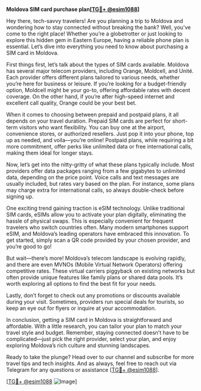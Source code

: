 **Moldova SIM card purchase plan[[TG💪+ @esim1088](https://t.me/s/esim1088)]**

Hey there, tech-savvy travelers! Are you planning a trip to Moldova and wondering how to stay connected without breaking the bank? Well, you’ve come to the right place! Whether you’re a globetrotter or just looking to explore this hidden gem in Eastern Europe, having a reliable phone plan is essential. Let’s dive into everything you need to know about purchasing a SIM card in Moldova.

First things first, let’s talk about the types of SIM cards available. Moldova has several major telecom providers, including Orange, Moldcell, and Unité. Each provider offers different plans tailored to various needs, whether you’re here for business or leisure. If you’re looking for a budget-friendly option, Moldcell might be your go-to, offering affordable rates with decent coverage. On the other hand, if you’re after high-speed internet and excellent call quality, Orange could be your best bet.

When it comes to choosing between prepaid and postpaid plans, it all depends on your travel duration. Prepaid SIM cards are perfect for short-term visitors who want flexibility. You can buy one at the airport, convenience stores, or authorized resellers. Just pop it into your phone, top up as needed, and voila—you’re online! Postpaid plans, while requiring a bit more commitment, offer perks like unlimited data or free international calls, making them ideal for longer stays.

Now, let’s get into the nitty-gritty of what these plans typically include. Most providers offer data packages ranging from a few gigabytes to unlimited data, depending on the price point. Voice calls and text messages are usually included, but rates vary based on the plan. For instance, some plans may charge extra for international calls, so always double-check before signing up.

One exciting trend gaining traction is eSIM technology. Unlike traditional SIM cards, eSIMs allow you to activate your plan digitally, eliminating the hassle of physical swaps. This is especially convenient for frequent travelers who switch countries often. Many modern smartphones support eSIM, and Moldova’s leading operators have embraced this innovation. To get started, simply scan a QR code provided by your chosen provider, and you’re good to go!

But wait—there’s more! Moldova’s telecom landscape is evolving rapidly, and there are even MVNOs (Mobile Virtual Network Operators) offering competitive rates. These virtual carriers piggyback on existing networks but often provide unique features like family plans or shared data pools. It’s worth exploring all options to find the best fit for your needs.

Lastly, don’t forget to check out any promotions or discounts available during your visit. Sometimes, providers run special deals for tourists, so keep an eye out for flyers or inquire at your accommodation.

In conclusion, getting a SIM card in Moldova is straightforward and affordable. With a little research, you can tailor your plan to match your travel style and budget. Remember, staying connected doesn’t have to be complicated—just pick the right provider, select your plan, and enjoy exploring Moldova’s rich culture and stunning landscapes.

Ready to take the plunge? Head over to our channel and subscribe for more travel tips and tech insights. And as always, feel free to reach out via Telegram for any questions or assistance [[TG💪+ @esim1088](https://t.me/s/esim1088)].

[[TG💪+ @esim1088](https://t.me/s/esim1088) ![Image](https://i.postimg.cc/Y0z9fWf4/image.png)]